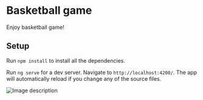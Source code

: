 # Basketball game
Enjoy basketball game!

## Setup

Run `npm install` to install all the dependencies.

Run `ng serve` for a dev server. Navigate to `http://localhost:4200/`. The app will automatically reload if you change any of the source files.

![Image description](link-to-image)
